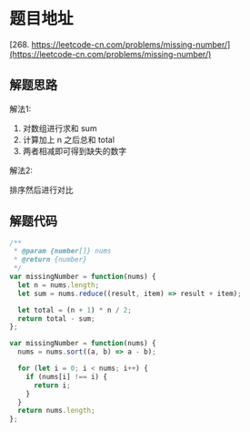 # 题目地址

[268. https://leetcode-cn.com/problems/missing-number/](https://leetcode-cn.com/problems/missing-number/)

## 解题思路

解法1:

1. 对数组进行求和 sum
2. 计算加上 n 之后总和 total
3. 两者相减即可得到缺失的数字

解法2:

排序然后进行对比

## 解题代码

```js
/**
 * @param {number[]} nums
 * @return {number}
 */
var missingNumber = function(nums) {
  let n = nums.length;
  let sum = nums.reduce((result, item) => result + item);

  let total = (n + 1) * n / 2;
  return total - sum;
};

var missingNumber = function(nums) {
  nums = nums.sort((a, b) => a - b);

  for (let i = 0; i < nums; i++) {
    if (nums[i] !== i) {
      return i;
    }
  }
  return nums.length;
};
```
